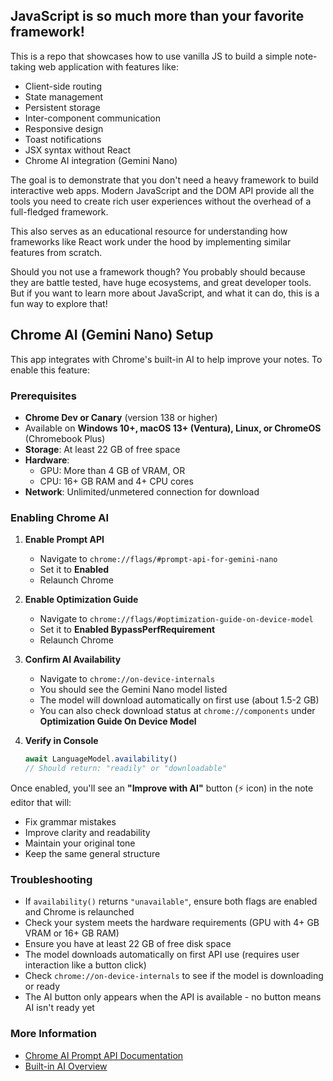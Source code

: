## JavaScript is so much more than your favorite framework!

This is a repo that showcases how to use vanilla JS to build
a simple note-taking web application with features like:
- Client-side routing
- State management
- Persistent storage
- Inter-component communication
- Responsive design
- Toast notifications
- JSX syntax without React
- Chrome AI integration (Gemini Nano)

The goal is to demonstrate that you don't need a heavy framework
to build interactive web apps. Modern JavaScript and the DOM API provide all the tools you need to create rich user experiences without the overhead of a full-fledged framework.

This also serves as an educational resource for understanding how frameworks like React work under the hood by implementing similar features from scratch.

Should you not use a framework though? You probably should
because they are battle tested, have huge ecosystems, and
great developer tools. But if you want to learn more about
JavaScript, and what it can do, this is a fun way to explore that!

## Chrome AI (Gemini Nano) Setup

This app integrates with Chrome's built-in AI to help improve your notes. To enable this feature:

### Prerequisites
- **Chrome Dev or Canary** (version 138 or higher)
- Available on **Windows 10+, macOS 13+ (Ventura), Linux, or ChromeOS** (Chromebook Plus)
- **Storage**: At least 22 GB of free space
- **Hardware**:
  - GPU: More than 4 GB of VRAM, OR
  - CPU: 16+ GB RAM and 4+ CPU cores
- **Network**: Unlimited/unmetered connection for download

### Enabling Chrome AI

1. **Enable Prompt API**
   - Navigate to `chrome://flags/#prompt-api-for-gemini-nano`
   - Set it to **Enabled**
   - Relaunch Chrome

2. **Enable Optimization Guide**
   - Navigate to `chrome://flags/#optimization-guide-on-device-model`
   - Set it to **Enabled BypassPerfRequirement**
   - Relaunch Chrome

3. **Confirm AI Availability**
   - Navigate to `chrome://on-device-internals`
   - You should see the Gemini Nano model listed
   - The model will download automatically on first use (about 1.5-2 GB)
   - You can also check download status at `chrome://components` under **Optimization Guide On Device Model**

4. **Verify in Console**
   ```javascript
   await LanguageModel.availability()
   // Should return: "readily" or "downloadable"
   ```

Once enabled, you'll see an **"Improve with AI"** button (⚡ icon) in the note editor that will:
- Fix grammar mistakes
- Improve clarity and readability
- Maintain your original tone
- Keep the same general structure

### Troubleshooting
- If `availability()` returns `"unavailable"`, ensure both flags are enabled and Chrome is relaunched
- Check your system meets the hardware requirements (GPU with 4+ GB VRAM or 16+ GB RAM)
- Ensure you have at least 22 GB of free disk space
- The model downloads automatically on first API use (requires user interaction like a button click)
- Check `chrome://on-device-internals` to see if the model is downloading or ready
- The AI button only appears when the API is available - no button means AI isn't ready yet

### More Information
- [Chrome AI Prompt API Documentation](https://developer.chrome.com/docs/ai/prompt-api)
- [Built-in AI Overview](https://developer.chrome.com/docs/ai/built-in)